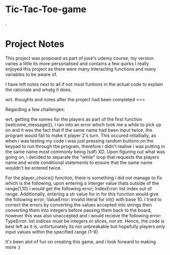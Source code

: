 # Tic-Tac-Toe-game
.
# Project Notes

This project was proposed as part of jose's udemy course, my version varies a little its more personalised and contains a few quirks
I really enjoyed this project as there were many interacting functions and many variables to be aware of.

I have left notes next to all if not most funtions in the actual code to explain the rationale and whatg it does.

wrt. thoughts and notes after the project had been completed >>>

Regarding a few challenges:

wrt. getting the names for the players as part of the first function (welcome_message()), i ran into an error which took me a while to pick up on
and it was the fact that if the same name had been input twice, the program would fail to make it player 2's turn. This occured initallially, as
when i was testing my code i was just pressing random buttons on the keypad to run through the program, therefore i didn't realise i was putting in
the same name most commonly being (sdf) XD. Upon figuring out what was going on, i decided to separate the "while" loop that requests the players
name and wrote conditional statements to ensure that the same name wouldn't be entered twice.

For the player_choice() function, there is something i did not manage to fix which is the following, upon entering a interger value thats outside of the
range(1,10) i would get the following error; IndexError: list index out of range. Additionally, entering a str value for in for this function would
give the following error; ValueError: invalid literal for int() with base 10. I tried to correct the errors by converting the values accepted into strings
then converting them into integers before passing them back to the board, however this was also unaccepted and i would recieve the following error: 
TypeError: list indices must be integers or slices, not str. Hence, the code is best left as it is, unfortunately its not unbreakable but hopefully
players only input values within the specified range (1-9).

It's been alot of fun on creating this game, and i look forward to making more :)
